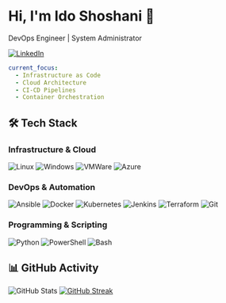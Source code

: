 # Hi, I'm Ido Shoshani 👋

DevOps Engineer | System Administrator

[![LinkedIn](https://img.shields.io/badge/LinkedIn-0077B5?style=for-the-badge&logo=linkedin&logoColor=white)](https://www.linkedin.com/in/ido-shoshani123/)

```yaml
current_focus:
  - Infrastructure as Code
  - Cloud Architecture
  - CI-CD Pipelines
  - Container Orchestration
```

## 🛠 Tech Stack

### Infrastructure & Cloud
![Linux](https://img.shields.io/badge/Linux-FCC624?style=for-the-badge&logo=linux&logoColor=black)
![Windows](https://img.shields.io/badge/Windows-0078D6?style=for-the-badge&logo=windows&logoColor=white)
![VMWare](https://img.shields.io/badge/VMware-231f20?style=for-the-badge&logo=VMware&logoColor=white)
![Azure](https://img.shields.io/badge/azure-%230072C6.svg?style=for-the-badge&logo=microsoftazure&logoColor=white)


### DevOps & Automation
![Ansible](https://img.shields.io/badge/ansible-%231A1918.svg?style=for-the-badge&logo=ansible&logoColor=white)
![Docker](https://img.shields.io/badge/docker-%230db7ed.svg?style=for-the-badge&logo=docker&logoColor=white)
![Kubernetes](https://img.shields.io/badge/kubernetes-%23326ce5.svg?style=for-the-badge&logo=kubernetes&logoColor=white)
![Jenkins](https://img.shields.io/badge/jenkins-%232C5263.svg?style=for-the-badge&logo=jenkins&logoColor=white)
![Terraform](https://img.shields.io/badge/terraform-%235835CC.svg?style=for-the-badge&logo=terraform&logoColor=white)
![Git](https://img.shields.io/badge/git-%23F05033.svg?style=for-the-badge&logo=git&logoColor=white)

### Programming & Scripting
![Python](https://img.shields.io/badge/python-3670A0?style=for-the-badge&logo=python&logoColor=ffdd54)
![PowerShell](https://img.shields.io/badge/PowerShell-5391FE?style=for-the-badge&logo=powershell&logoColor=white)
![Bash](https://img.shields.io/badge/bash-4EAA25?style=for-the-badge&logo=gnu-bash&logoColor=white)

## 📊 GitHub Activity

![GitHub Stats](https://github-readme-stats.vercel.app/api?username=IdoShoshani&theme=tokyonight&show_icons=true&hide_border=true&count_private=true)
[![GitHub Streak](https://github-readme-streak-stats.herokuapp.com?user=IdoShoshani&theme=tokyonight&hide_border=true)](https://git.io/streak-stats)
